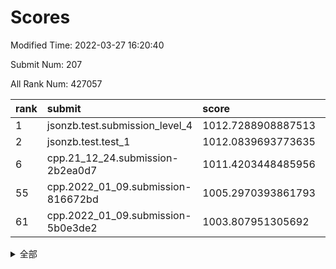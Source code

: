 # Scores

Modified Time: 2022-03-27 16:20:40

Submit Num: 207

All Rank Num: 427057

| rank |               submit               |       score        |       sigma        | pk_num |
| :--- | :--------------------------------- | :----------------- | :----------------- | :----- |
| 1    | jsonzb.test.submission_level_4     | 1012.7288908887513 | 0.8347727724909528 | 8254   |
| 2    | jsonzb.test.test_1                 | 1012.0839693773635 | 0.7913899992494435 | 8255   |
| 6    | cpp.21_12_24.submission-2b2ea0d7   | 1011.4203448485956 | 0.7647332822846645 | 8255   |
| 55   | cpp.2022_01_09.submission-816672bd | 1005.2970393861793 | 0.7383128414157148 | 8249   |
| 61   | cpp.2022_01_09.submission-5b0e3de2 | 1003.807951305692  | 0.7183548883258705 | 8252   |


<details>
<summary>全部</summary>

| rank |                 submit                 |       score        |       sigma        | pk_num |
| :--- | :------------------------------------- | :----------------- | :----------------- | :----- |
| 1    | jsonzb.test.submission_level_4         | 1012.7288908887513 | 0.8347727724909528 | 8254   |
| 2    | jsonzb.test.test_1                     | 1012.0839693773635 | 0.7913899992494435 | 8255   |
| 3    | gobigger.level_3.submission_level_3_2  | 1011.8358213835138 | 0.7935205844306192 | 8256   |
| 4    | gobigger.level_3.submission_level_3_30 | 1011.7920519716859 | 0.7929708140034385 | 8257   |
| 5    | gobigger.level_3.submission_level_3_8  | 1011.7616314514547 | 0.8071954899306344 | 8254   |
| 6    | cpp.21_12_24.submission-2b2ea0d7       | 1011.4203448485956 | 0.7647332822846645 | 8255   |
| 7    | gobigger.level_3.submission_level_3_6  | 1011.2520202099834 | 0.7892776653451299 | 8257   |
| 8    | gobigger.level_3.submission_level_3_24 | 1011.0695226006121 | 0.7689209498985785 | 8254   |
| 9    | gobigger.level_3.submission_level_3_21 | 1011.0139698780263 | 0.7863447343595811 | 8254   |
| 10   | gobigger.level_3.submission_level_3_15 | 1010.9865534582577 | 0.7678336897826337 | 8253   |
| 11   | gobigger.level_3.submission_level_3_19 | 1010.9529192162037 | 0.7872692501094899 | 8255   |
| 12   | gobigger.level_3.submission_level_3_10 | 1010.9131267810311 | 0.7608965584511655 | 8254   |
| 13   | gobigger.level_3.submission_level_3_11 | 1010.8777467109352 | 0.7669784697866658 | 8250   |
| 14   | gobigger.level_3.submission_level_3_31 | 1010.840881739778  | 0.7869084487248923 | 8251   |
| 15   | gobigger.level_3.submission_level_3_48 | 1010.7695330448032 | 0.7750749991564019 | 8252   |
| 16   | gobigger.level_3.submission_level_3_38 | 1010.7289520773995 | 0.7868711426763791 | 8256   |
| 17   | gobigger.level_3.submission_level_3_16 | 1010.6923028413748 | 0.7544327454196693 | 8259   |
| 18   | gobigger.level_3.submission_level_3_25 | 1010.6570737994699 | 0.7574175275872731 | 8250   |
| 19   | gobigger.level_3.submission_level_3_3  | 1010.6139974170294 | 0.7646601918745104 | 8240   |
| 20   | gobigger.level_3.submission_level_3_39 | 1010.4367927473469 | 0.7729527097664628 | 8251   |
| 21   | gobigger.level_3.submission_level_3_41 | 1010.3991189293635 | 0.7580525515307974 | 8255   |
| 22   | gobigger.level_3.submission_level_3_4  | 1010.3560860996544 | 0.7707883444458536 | 8250   |
| 23   | gobigger.level_3.submission_level_3_32 | 1010.2917580719064 | 0.7762774570381212 | 8254   |
| 24   | gobigger.level_3.submission_level_3_47 | 1010.280072123098  | 0.7480384928406474 | 8261   |
| 25   | gobigger.level_3.submission_level_3_44 | 1010.2526826908717 | 0.7696981692660986 | 8253   |
| 26   | gobigger.level_3.submission_level_3_13 | 1010.2481094416587 | 0.7667413433846431 | 8252   |
| 27   | gobigger.level_3.submission_level_3_7  | 1010.2206541783876 | 0.7616968362065847 | 8252   |
| 28   | gobigger.level_3.submission_level_3_1  | 1010.1881503300342 | 0.7514254235571122 | 8250   |
| 29   | gobigger.level_3.submission_level_3_33 | 1010.0672711776862 | 0.7616867478472817 | 8249   |
| 30   | gobigger.level_3.submission_level_3_22 | 1009.9816100239173 | 0.7708150792512777 | 8249   |
| 31   | gobigger.level_3.submission_level_3_45 | 1009.9258293277503 | 0.7586819106415099 | 8251   |
| 32   | gobigger.level_3.submission_level_3_37 | 1009.9151833490957 | 0.7544397366280382 | 8254   |
| 33   | gobigger.level_3.submission_level_3_0  | 1009.9055467155267 | 0.7637578141918695 | 8256   |
| 34   | gobigger.level_3.submission_level_3_5  | 1009.8503300106856 | 0.7417807550468271 | 8248   |
| 35   | gobigger.level_3.submission_level_3_26 | 1009.7608463434266 | 0.7582161651205735 | 8255   |
| 36   | gobigger.level_3.submission_level_3_35 | 1009.7135982573299 | 0.738273265499164  | 8252   |
| 37   | gobigger.level_3.submission_level_3_17 | 1009.6943108373035 | 0.7481162662663403 | 8257   |
| 38   | gobigger.level_3.submission_level_3_49 | 1009.6534768675614 | 0.7551138381606721 | 8254   |
| 39   | gobigger.level_3.submission_level_3_9  | 1009.5699358227332 | 0.7664326151331807 | 8253   |
| 40   | gobigger.level_3.submission_level_3_27 | 1009.4441559647798 | 0.7481262979163552 | 8252   |
| 41   | gobigger.level_3.submission_level_3_43 | 1009.406137098771  | 0.7622913041113594 | 8251   |
| 42   | gobigger.level_3.submission_level_3_28 | 1009.3833352433174 | 0.7530511933478906 | 8255   |
| 43   | gobigger.level_3.submission_level_3_36 | 1009.3727061447856 | 0.7479021398025331 | 8258   |
| 44   | gobigger.level_3.submission_level_3_29 | 1009.3326358181915 | 0.7483603639222633 | 8252   |
| 45   | gobigger.level_3.submission_level_3_18 | 1009.2881835594994 | 0.7726066400219639 | 8249   |
| 46   | gobigger.level_3.submission_level_3_34 | 1009.2734094630699 | 0.7580016495956811 | 8253   |
| 47   | gobigger.level_3.submission_level_3_46 | 1009.2276731822235 | 0.7607010006145494 | 8247   |
| 48   | gobigger.level_3.submission_level_3_23 | 1009.189989347782  | 0.7376822927721046 | 8252   |
| 49   | gobigger.level_3.submission_level_3_40 | 1009.0778837503794 | 0.7459488669067719 | 8251   |
| 50   | gobigger.level_3.submission_level_3_20 | 1008.7010442998233 | 0.7469451632216426 | 8251   |
| 51   | gobigger.level_3.submission_level_3_42 | 1008.6820495567584 | 0.736858483915727  | 8249   |
| 52   | gobigger.level_3.submission_level_3_12 | 1008.5733035391793 | 0.7410597086469486 | 8249   |
| 53   | gobigger.level_3.submission_level_3_14 | 1008.4824162669976 | 0.7403852250578982 | 8249   |
| 54   | gobigger.level_1.submission_level_1_23 | 1005.7119358584022 | 0.7241065782400469 | 8247   |
| 55   | cpp.2022_01_09.submission-816672bd     | 1005.2970393861793 | 0.7383128414157148 | 8249   |
| 56   | gobigger.level_1.submission_level_1_2  | 1004.6355750949994 | 0.7234255929195855 | 8258   |
| 57   | gobigger.level_1.submission_level_1_8  | 1004.484713266622  | 0.721025914239526  | 8251   |
| 58   | gobigger.level_1.submission_level_1_9  | 1004.4027196114325 | 0.7138988754028424 | 8251   |
| 59   | gobigger.level_1.submission_level_1_44 | 1004.3946223740852 | 0.7109508439257556 | 8253   |
| 60   | gobigger.level_1.submission_level_1_43 | 1003.8761393611037 | 0.7191411899960442 | 8253   |
| 61   | cpp.2022_01_09.submission-5b0e3de2     | 1003.807951305692  | 0.7183548883258705 | 8252   |
| 62   | gobigger.level_1.submission_level_1_20 | 1003.7665295627381 | 0.7155397306446707 | 8256   |
| 63   | gobigger.level_1.submission_level_1_15 | 1003.7620642478701 | 0.7245894464473797 | 8250   |
| 64   | gobigger.level_1.submission_level_1_48 | 1003.7306486313482 | 0.7166871938167402 | 8250   |
| 65   | gobigger.level_1.submission_level_1_5  | 1003.7213931552648 | 0.7301707954590575 | 8252   |
| 66   | gobigger.level_1.submission_level_1_46 | 1003.6812395137542 | 0.7136011923179163 | 8250   |
| 67   | gobigger.level_1.submission_level_1_31 | 1003.6693413055405 | 0.715476343373162  | 8257   |
| 68   | gobigger.level_1.submission_level_1_6  | 1003.6654792963127 | 0.7170281758817744 | 8255   |
| 69   | gobigger.level_1.submission_level_1_13 | 1003.6558628008946 | 0.7111565300665889 | 8251   |
| 70   | gobigger.level_1.submission_level_1_24 | 1003.5812343199657 | 0.7216744617420883 | 8249   |
| 71   | gobigger.level_1.submission_level_1_38 | 1003.5796252621154 | 0.718447527819361  | 8255   |
| 72   | gobigger.level_1.submission_level_1_18 | 1003.5482359864807 | 0.7198880539012983 | 8251   |
| 73   | gobigger.level_1.submission_level_1_7  | 1003.5338885371958 | 0.7098771934815873 | 8257   |
| 74   | gobigger.level_1.submission_level_1_19 | 1003.5170581679175 | 0.7264401012473147 | 8257   |
| 75   | gobigger.level_1.submission_level_1_30 | 1003.4914768898241 | 0.7191504320856364 | 8248   |
| 76   | gobigger.level_1.submission_level_1_49 | 1003.395504775149  | 0.7400713371868807 | 8250   |
| 77   | gobigger.level_1.submission_level_1_32 | 1003.2981047514807 | 0.7252897777222849 | 8250   |
| 78   | gobigger.level_1.submission_level_1_41 | 1003.2677690125535 | 0.7382669121800733 | 8254   |
| 79   | gobigger.level_1.submission_level_1_45 | 1003.255036316581  | 0.7108184263136735 | 8256   |
| 80   | gobigger.level_1.submission_level_1_25 | 1003.2054650008056 | 0.7094937417463975 | 8251   |
| 81   | gobigger.level_1.submission_level_1_35 | 1003.2030000975009 | 0.7261406661279605 | 8249   |
| 82   | gobigger.level_1.submission_level_1_47 | 1003.1576331523336 | 0.7112051003099558 | 8255   |
| 83   | gobigger.level_1.submission_level_1_33 | 1003.0789847819693 | 0.7235058211393424 | 8253   |
| 84   | gobigger.level_1.submission_level_1_36 | 1003.0084237267696 | 0.7215671202733147 | 8250   |
| 85   | gobigger.level_1.submission_level_1_4  | 1002.9003856441874 | 0.7173387751132695 | 8254   |
| 86   | gobigger.level_1.submission_level_1_37 | 1002.884462942132  | 0.7009306554009798 | 8254   |
| 87   | gobigger.level_1.submission_level_1_3  | 1002.8627898382802 | 0.7152011810748463 | 8249   |
| 88   | gobigger.level_1.submission_level_1_39 | 1002.8538415858987 | 0.7095333212064852 | 8250   |
| 89   | gobigger.level_1.submission_level_1_22 | 1002.8242030892854 | 0.7204490526573529 | 8249   |
| 90   | gobigger.level_1.submission_level_1_1  | 1002.7325147469747 | 0.7146677759993031 | 8251   |
| 91   | gobigger.level_1.submission_level_1_12 | 1002.6510079961895 | 0.7139968881671703 | 8254   |
| 92   | gobigger.level_1.submission_level_1_21 | 1002.6223617716773 | 0.714098403785888  | 8250   |
| 93   | gobigger.level_1.submission_level_1_14 | 1002.5578175529787 | 0.7212504474086158 | 8253   |
| 94   | gobigger.level_1.submission_level_1_42 | 1002.504139981919  | 0.7191721469664031 | 8256   |
| 95   | gobigger.level_1.submission_level_1_16 | 1002.4852359883894 | 0.7183232907447425 | 8256   |
| 96   | gobigger.level_1.submission_level_1_0  | 1002.4607409080477 | 0.7143805283726072 | 8250   |
| 97   | gobigger.level_1.submission_level_1_29 | 1002.3931484323422 | 0.7250030932543737 | 8252   |
| 98   | gobigger.level_1.submission_level_1_27 | 1002.3903817915698 | 0.7022878373479826 | 8256   |
| 99   | gobigger.level_1.submission_level_1_34 | 1002.3892319664461 | 0.709349687508032  | 8255   |
| 100  | gobigger.level_1.submission_level_1_40 | 1002.3517780962121 | 0.7169916564337777 | 8252   |
| 101  | gobigger.level_1.submission_level_1_17 | 1002.3126590648665 | 0.7114930424869496 | 8253   |
| 102  | gobigger.level_1.submission_level_1_26 | 1002.2657241060637 | 0.7160379983032173 | 8254   |
| 103  | gobigger.level_1.submission_level_1_10 | 1002.1787885348981 | 0.7032480376280116 | 8253   |
| 104  | gobigger.level_1.submission_level_1_11 | 1001.9444676555006 | 0.7167417723643899 | 8252   |
| 105  | gobigger.level_1.submission_level_1_28 | 1001.906607472966  | 0.7043578650320915 | 8253   |
| 106  | gobigger.random.submission_random_36   | 997.6557877218632  | 0.7156870940584763 | 8247   |
| 107  | gobigger.random.submission_random_41   | 997.3902347927626  | 0.7203145803312584 | 8250   |
| 108  | gobigger.random.submission_random_19   | 997.358344400702   | 0.7180299906272327 | 8253   |
| 109  | gobigger.random.submission_random_24   | 997.2593176900939  | 0.7098782905734983 | 8247   |
| 110  | gobigger.random.submission_random_20   | 997.2175455132946  | 0.7133578776027552 | 8257   |
| 111  | gobigger.random.submission_random_44   | 997.0947154821212  | 0.7056829808748137 | 8250   |
| 112  | gobigger.random.submission_random_30   | 996.9393787708403  | 0.7020113158765662 | 8247   |
| 113  | gobigger.random.submission_random_35   | 996.8294393155702  | 0.7135006285220769 | 8248   |
| 114  | gobigger.random.submission_random_48   | 996.6861634017752  | 0.7062344721777308 | 8250   |
| 115  | gobigger.random.submission_random_49   | 996.6739314282577  | 0.7149926491059333 | 8257   |
| 116  | gobigger.random.submission_random_12   | 996.6607867752206  | 0.7094514382447442 | 8250   |
| 117  | gobigger.random.submission_random_9    | 996.6339953258312  | 0.7055358940495431 | 8249   |
| 118  | gobigger.random.submission_random_5    | 996.6106692610429  | 0.7173660921886382 | 8255   |
| 119  | gobigger.random.submission_random_21   | 996.5603068669456  | 0.7048836054287748 | 8253   |
| 120  | gobigger.random.submission_random_2    | 996.5410578723665  | 0.7098258914040926 | 8254   |
| 121  | gobigger.random.submission_random_11   | 996.4853317918765  | 0.7191620948293305 | 8257   |
| 122  | gobigger.random.submission_random_26   | 996.3956631052027  | 0.7142076628129442 | 8253   |
| 123  | gobigger.random.submission_random_16   | 996.3524998444376  | 0.7083060339203661 | 8255   |
| 124  | gobigger.random.submission_random_0    | 996.2661675230713  | 0.7090474543239903 | 8252   |
| 125  | gobigger.random.submission_random_8    | 996.1686503923061  | 0.7056425143390361 | 8255   |
| 126  | gobigger.random.submission_random_39   | 996.1616483349864  | 0.7121497992536394 | 8245   |
| 127  | gobigger.random.submission_random_15   | 996.0821313687309  | 0.7097474392265901 | 8253   |
| 128  | gobigger.random.submission_random_27   | 995.9975918271967  | 0.7048887743619712 | 8257   |
| 129  | gobigger.random.submission_random_7    | 995.9960343258927  | 0.7276030951041702 | 8247   |
| 130  | gobigger.random.submission_random_31   | 995.9819498335061  | 0.7108045455291022 | 8249   |
| 131  | gobigger.random.submission_random_6    | 995.9426919588348  | 0.7158584558906977 | 8250   |
| 132  | gobigger.random.submission_random_13   | 995.824713259912   | 0.7161548373284495 | 8252   |
| 133  | gobigger.random.submission_random_18   | 995.7896259651536  | 0.7170692642456349 | 8251   |
| 134  | gobigger.random.submission_random_45   | 995.7456375418384  | 0.7115191051326585 | 8252   |
| 135  | gobigger.random.submission_random_38   | 995.708846011516   | 0.7182822355840256 | 8256   |
| 136  | gobigger.random.submission_random_46   | 995.6885187040241  | 0.7222836158935179 | 8249   |
| 137  | gobigger.random.submission_random_17   | 995.6186437869002  | 0.7230996903795053 | 8253   |
| 138  | gobigger.random.submission_random_23   | 995.6019784449439  | 0.7081763382322842 | 8245   |
| 139  | gobigger.random.submission_random_40   | 995.5339035386867  | 0.720400191196129  | 8254   |
| 140  | gobigger.random.submission_random_32   | 995.5173877047054  | 0.7135873834654018 | 8257   |
| 141  | gobigger.random.submission_random_47   | 995.5103462257986  | 0.6947199801618759 | 8254   |
| 142  | gobigger.random.submission_random_34   | 995.4759438406935  | 0.7160216936300378 | 8249   |
| 143  | gobigger.random.submission_random_10   | 995.3963035762217  | 0.7183541268688111 | 8252   |
| 144  | gobigger.random.submission_random_42   | 995.3954851157749  | 0.7115557718093896 | 8248   |
| 145  | gobigger.random.submission_random_4    | 995.3200705033382  | 0.709287763842345  | 8255   |
| 146  | gobigger.random.submission_random_29   | 995.2173566177939  | 0.704386492286277  | 8254   |
| 147  | gobigger.random.submission_random_43   | 995.1342172809154  | 0.7211230059834742 | 8252   |
| 148  | gobigger.random.submission_random_1    | 995.1068224111917  | 0.7020169500712754 | 8253   |
| 149  | gobigger.random.submission_random_33   | 995.0535482478946  | 0.7063411933810647 | 8248   |
| 150  | gobigger.random.submission_random_14   | 995.0529150180639  | 0.7259733199816002 | 8252   |
| 151  | gobigger.random.submission_random_3    | 995.0181899555287  | 0.7217306629490063 | 8249   |
| 152  | gobigger.random.submission_random_22   | 994.8846078301744  | 0.7270300871493401 | 8254   |
| 153  | gobigger.random.submission_random_37   | 994.7746870802576  | 0.7072547588012269 | 8254   |
| 154  | gobigger.random.submission_random_25   | 994.5316791503434  | 0.7388053677706058 | 8250   |
| 155  | gobigger.random.submission_random_28   | 994.2978243963473  | 0.7232801952390739 | 8254   |
| 156  | gobigger.level_2.submission_level_2_29 | 994.2867393966042  | 0.7257715846488546 | 8249   |
| 157  | gobigger.level_2.submission_level_2_27 | 994.2859266346387  | 0.7256991611707487 | 8254   |
| 158  | gobigger.level_2.submission_level_2_43 | 993.8774067570944  | 0.7324213927997165 | 8254   |
| 159  | gobigger.level_2.submission_level_2_46 | 993.5080636209119  | 0.7354943160278457 | 8254   |
| 160  | gobigger.level_2.submission_level_2_11 | 993.4905300223685  | 0.7367050921403603 | 8246   |
| 161  | gobigger.level_2.submission_level_2_13 | 993.3810677830544  | 0.7461267891680355 | 8250   |
| 162  | gobigger.level_2.submission_level_2_41 | 993.326019236597   | 0.7432929904854447 | 8251   |
| 163  | gobigger.level_2.submission_level_2_44 | 993.2993531168383  | 0.7286473707422653 | 8255   |
| 164  | gobigger.level_2.submission_level_2_12 | 993.2556672823711  | 0.7447420979870811 | 8256   |
| 165  | gobigger.level_2.submission_level_2_45 | 993.2465516055403  | 0.7431002465396761 | 8252   |
| 166  | gobigger.level_2.submission_level_2_9  | 993.1290905943495  | 0.7328257911655968 | 8257   |
| 167  | gobigger.level_2.submission_level_2_19 | 992.9133684208608  | 0.7279583528364013 | 8255   |
| 168  | gobigger.level_2.submission_level_2_24 | 992.858615159605   | 0.7327718053188877 | 8252   |
| 169  | gobigger.level_2.submission_level_2_35 | 992.8415919574146  | 0.7484233739846541 | 8245   |
| 170  | gobigger.level_2.submission_level_2_18 | 992.8053904288994  | 0.7380839105306481 | 8256   |
| 171  | gobigger.level_2.submission_level_2_30 | 992.743103948248   | 0.7480515206611456 | 8248   |
| 172  | gobigger.level_2.submission_level_2_0  | 992.6790989563743  | 0.7558292260539697 | 8255   |
| 173  | gobigger.level_2.submission_level_2_2  | 992.5075829299573  | 0.7412807923223848 | 8256   |
| 174  | gobigger.level_2.submission_level_2_48 | 992.3542256071248  | 0.7520526567909946 | 8249   |
| 175  | gobigger.level_2.submission_level_2_26 | 992.3518634713787  | 0.7610176552761926 | 8252   |
| 176  | gobigger.level_2.submission_level_2_42 | 992.3299281194717  | 0.7296992246201074 | 8250   |
| 177  | gobigger.level_2.submission_level_2_38 | 992.2647846175887  | 0.7443130440234341 | 8253   |
| 178  | gobigger.level_2.submission_level_2_6  | 992.2367559627274  | 0.745716747311938  | 8248   |
| 179  | gobigger.level_2.submission_level_2_21 | 992.1789820589329  | 0.7445498128605934 | 8253   |
| 180  | gobigger.level_2.submission_level_2_47 | 992.1543285486262  | 0.7309136776166149 | 8254   |
| 181  | gobigger.level_2.submission_level_2_32 | 992.1371049319929  | 0.7305542417575912 | 8249   |
| 182  | gobigger.level_2.submission_level_2_8  | 992.1358799220258  | 0.746078236378435  | 8250   |
| 183  | gobigger.level_2.submission_level_2_14 | 992.005353292526   | 0.7207942557370675 | 8253   |
| 184  | gobigger.level_2.submission_level_2_5  | 991.9779700058224  | 0.7418266371825593 | 8253   |
| 185  | gobigger.level_2.submission_level_2_36 | 991.9775065589021  | 0.7484719345275903 | 8250   |
| 186  | gobigger.level_2.submission_level_2_25 | 991.9757696634265  | 0.7472379735765835 | 8260   |
| 187  | gobigger.level_2.submission_level_2_22 | 991.967163941316   | 0.7387142519057104 | 8254   |
| 188  | gobigger.level_2.submission_level_2_28 | 991.9623042077169  | 0.7635520353742986 | 8252   |
| 189  | gobigger.level_2.submission_level_2_16 | 991.9487219670102  | 0.7380509920459588 | 8257   |
| 190  | gobigger.level_2.submission_level_2_49 | 991.9071316039357  | 0.7500231857162393 | 8252   |
| 191  | gobigger.level_2.submission_level_2_20 | 991.9063895555686  | 0.7369198871597595 | 8253   |
| 192  | gobigger.level_2.submission_level_2_10 | 991.7896173071359  | 0.7337366726302307 | 8254   |
| 193  | gobigger.level_2.submission_level_2_15 | 991.7101795216     | 0.7234587724910725 | 8252   |
| 194  | gobigger.level_2.submission_level_2_23 | 991.4819053804822  | 0.7554530176325653 | 8258   |
| 195  | gobigger.level_2.submission_level_2_4  | 991.436800089791   | 0.7518135182508519 | 8253   |
| 196  | gobigger.level_2.submission_level_2_1  | 991.4005224398916  | 0.746124118868439  | 8251   |
| 197  | gobigger.level_2.submission_level_2_37 | 991.3409501658723  | 0.7598218742019879 | 8255   |
| 198  | gobigger.level_2.submission_level_2_33 | 991.2448388911278  | 0.7368474557295831 | 8256   |
| 199  | gobigger.level_2.submission_level_2_31 | 991.2113727349335  | 0.7515468462107917 | 8250   |
| 200  | gobigger.level_2.submission_level_2_7  | 990.927165691895   | 0.7641974719030796 | 8251   |
| 201  | gobigger.level_2.submission_level_2_34 | 990.7963733517865  | 0.7542062719874124 | 8251   |
| 202  | gobigger.level_2.submission_level_2_17 | 990.7262093997258  | 0.7558125835119914 | 8252   |
| 203  | gobigger.level_2.submission_level_2_40 | 990.6523125214266  | 0.7561158400359806 | 8254   |
| 204  | gobigger.level_2.submission_level_2_39 | 990.312839226359   | 0.7543322790923083 | 8250   |
| 205  | gobigger.level_2.submission_level_2_3  | 989.8839023783381  | 0.7509902412493845 | 8251   |
| 206  | gobigger.none.submission_none_0        | 976.7604725012321  | 1.3560946554773508 | 8247   |
| 207  | gobigger.none.submission_none_1        | 976.0208710948141  | 1.5119005027220103 | 8256   |

</details>